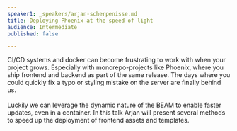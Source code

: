 ```yaml
---
speaker1: _speakers/arjan-scherpenisse.md
title: Deploying Phoenix at the speed of light
audience: Intermediate
published: false

---
```

<p>CI/CD systems and docker can become frustrating to work with when your project grows. Especially with monorepo-projects like Phoenix, where you ship frontend and backend as part of the same release. The days where you could quickly fix a typo or styling mistake on the server are finally behind us. <br /><br />Luckily we can leverage the dynamic nature of the BEAM to enable faster updates, even in a container. In this talk Arjan will present several methods to speed up the deployment of frontend assets and templates.</p>
